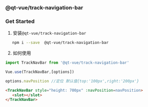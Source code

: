 ### @qt-vue/track-navigation-bar

### Get Started
 1. 安装`@qt-vue/track-navigation-bar`
 ```bash
    npm i --save  @qt-vue/track-navigation-bar
 ```

 2. 如何使用
```javascript
import TrackNavBar from '@qt-vue/track-navigation-bar'

Vue.use(TrackNavBar,[options])

options.navPosition //定位 默认值{top:'100px',right:'200px'}
```

```html
<TrackNavBar style="height: 700px" :navPosition=navPosition>
   <slot></slot>
</TrackNavBar>
```

